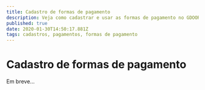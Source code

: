 ```yaml
---
title: Cadastro de formas de pagamento
description: Veja como cadastrar e usar as formas de pagamento no GDOOR WEB
published: true
date: 2020-01-30T14:50:17.881Z
tags: cadastros, pagamentos, formas de pagamento
---
```


# Cadastro de formas de pagamento

Em breve...
